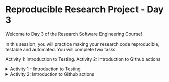 # Reproducible Research Project - Day 3

Welcome to Day 3 of the Research Software Engineering Course!

In this session, you will practice making your research code reproducible, testable and automated.
You will complete two tasks.

Activity 1: Introduction to Testing.
Activity 2: Introduction to Github actions


<details>
<summary>Activity 1 - Introduction to Testing</summary>

# Activity 1: Introduction to Testing

You will work inside the provided Jupyter notebook and complete a series of tasks

<a target="_blank" href="https://colab.research.google.com/github/likeajumprope/RSE_Juelich/blob/main/day3/reproducible-research-project_day_3/notebooks/Day3.ipynb">
  <img src="https://colab.research.google.com/assets/colab-badge.svg" alt="Open In Colab"/>
</a>

Carefully read the instructions in the notebook. Here is an overview about what you will do:

1. First you will write inline `assert` startements for two functions, one that tests the number of rows in your data frame and one that tests that the data frame has no NaNs.

2. Then you will wrap these assert statements into functions and run them from within the Jupyter notebook.

3. Next, you will create a dedicated `test` folder in the root of your `research project folder`.  You will create two files, one for each test function that you have created. You will then run these functions from the Jupyter notebook command line using `pytest`.

4. You will create a Makefile and add the `pytest` command into it. You can now run the tests from the mMakefile.

Careful: your work will not automatically be saved. If you want to save it, you can `Create a copy on your Google Drive`

</details>

<details>
<summary>Activity 2: Introduction to Github actions</summary>

# Activity 2: Introduction to Github actions

## Add a github action workflow

You’ll find a workflow .yaml file in your Day 3 repository.

This file schedules the creation of an issue at the beginning of the month.

## Set the workflow up:

1.	On Github, in the root of the course project, create a folder named .github/workflows.
2.	Move the YAML file into that folder.
3.	Push the changes to GitHub.

Run the workflow manually:
4.	Go to the Actions tab on GitHub and run the workflow manually.

</details>